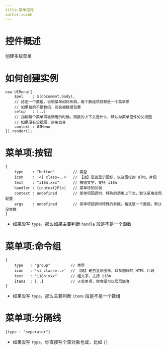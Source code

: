 ```yaml
---
title:菜单控件
author:zozoh
---
```


# 控件概述

创建多级菜单 

# 如何创建实例

```
new UIMenu({
    $pel    : $(document.body),
    // 给定一个数组，说明菜单如何布局，每个数组项目都是一个菜单项
    // 如果给的不是数组，则会被数组包裹
    setup   : [..]
    // 指明每个菜单项被调用的时候，函数的上下文是什么，默认为菜单控件的父视图
    // 如果没有父视图，则用自身
    context : UIMenu
}).render();
```

# 菜单项:按钮

```
{
    type    : "button"        // 类型
    icon    : '<i class=..>'  // 【选】是否显示图标，以及图标的 HTML 片段
    text    : "i18n:xxx"      // 按钮文字，支持 i18n
    handler : {context}F(e)   // 菜单项的回调
    context : undefined       // 菜单项回调时，特殊的调用上下文，默认采用全局配置
    args    : undefined       // 菜单项回调时特殊的参数，格式是一个数组，默认没参数 
}
```

* 如果没写 `type`，那么如果主要判断 `handle` 段是不是一个函数

# 菜单项:命令组

```
{
    type   : "group"         // 类型
    icon   : '<i class=..>'  // 【选】是否显示图标，以及图标的 HTML 片段
    text   : "i18n:xxx"      // 组文字，支持 i18n
    items  : [..]            // 子菜单项，命令组可以层层嵌套
}
```

* 如果没写 `type`，那么主要判断 `items` 段是不是一个数组

# 菜单项:分隔线

```
{type : "separator"}
```

* 如果没写 `type`，你直接写个空对象也成，比如 `{}`

